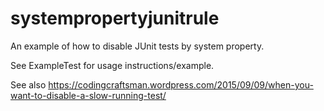 # systempropertyjunitrule
An example of how to disable JUnit tests by system property.

See ExampleTest for usage instructions/example.

See also https://codingcraftsman.wordpress.com/2015/09/09/when-you-want-to-disable-a-slow-running-test/

